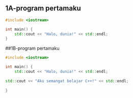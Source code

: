 ## 1A-program pertamaku

```cpp
#include <iostream>

int main() {
    std::cout << "Halo, dunia!" << std::endl;
}

```

##1B-program pertamaku
```cpp
#include <iostream>

int main() {
    std::cout << "Halo, dunia!" << std::endl;
    
std::cout << "Aku semangat belajar C++!" << std::endl;
    
}


```